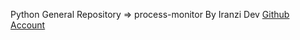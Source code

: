 Python General Repository => process-monitor By Iranzi Dev <a href='https://github.com/Iranzithierry'>Github Account</a>